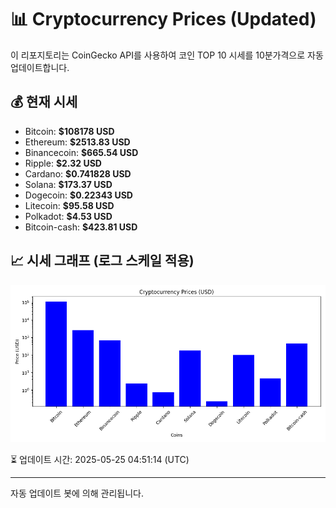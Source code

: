 
# 📊 Cryptocurrency Prices (Updated)

이 리포지토리는 CoinGecko API를 사용하여 코인 TOP 10 시세를 10분가격으로 자동 업데이트합니다.

## 💰 현재 시세
- Bitcoin: **$108178 USD**
- Ethereum: **$2513.83 USD**
- Binancecoin: **$665.54 USD**
- Ripple: **$2.32 USD**
- Cardano: **$0.741828 USD**
- Solana: **$173.37 USD**
- Dogecoin: **$0.22343 USD**
- Litecoin: **$95.58 USD**
- Polkadot: **$4.53 USD**
- Bitcoin-cash: **$423.81 USD**

## 📈 시세 그래프 (로그 스케일 적용)
![Crypto Prices](crypto_prices.png)

⏳ 업데이트 시간: 2025-05-25 04:51:14 (UTC)

---
자동 업데이트 봇에 의해 관리됩니다.

